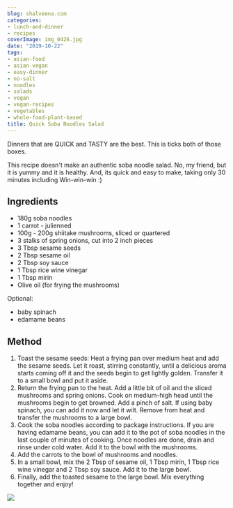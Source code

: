 ```yaml
---
blog: shalveena.com
categories:
- lunch-and-dinner
- recipes
coverImage: img_0426.jpg
date: "2019-10-22"
tags:
- asian-food
- asian-vegan
- easy-dinner
- no-salt
- noodles
- salads
- vegan
- vegan-recipes
- vegetables
- whole-food-plant-based
title: Quick Soba Noodles Salad
---
```


Dinners that are QUICK and TASTY are the best. This is ticks both of those boxes.

This recipe doesn't make an authentic soba noodle salad. No, my friend, but it is yummy and it is healthy. And, its quick and easy to make, taking only 30 minutes including Win-win-win :)

## Ingredients

- 180g soba noodles
- 1 carrot - julienned
- 100g - 200g shiitake mushrooms, sliced or quartered
- 3 stalks of spring onions, cut into 2 inch pieces
- 3 Tbsp sesame seeds
- 2 Tbsp sesame oil
- 2 Tbsp soy sauce
- 1 Tbsp rice wine vinegar
- 1 Tbsp mirin
- Olive oil (for frying the mushrooms)

Optional:

- baby spinach
- edamame beans

## Method

1. Toast the sesame seeds: Heat a frying pan over medium heat and add the sesame seeds. Let it roast, stirring constantly, until a delicious aroma starts coming off it and the seeds begin to get lightly golden. Transfer it to a small bowl and put it aside.
2. Return the frying pan to the heat. Add a little bit of oil and the sliced mushrooms and spring onions. Cook on medium-high head until the mushrooms begin to get browned. Add a pinch of salt. If using baby spinach, you can add it now and let it wilt. Remove from heat and transfer the mushrooms to a large bowl.
3. Cook the soba noodles according to package instructions. If you are having edamame beans, you can add it to the pot of soba noodles in the last couple of minutes of cooking. Once noodles are done, drain and rinse under cold water. Add it to the bowl with the mushrooms.
4. Add the carrots to the bowl of mushrooms and noodles.
5. In a small bowl, mix the 2 Tbsp of sesame oil, 1 Tbsp mirin, 1 Tbsp rice wine vinegar and 2 Tbsp soy sauce. Add it to the large bowl.
6. Finally, add the toasted sesame to the large bowl. Mix everything together and enjoy!

![](https://shalveena.files.wordpress.com/2019/10/img_0425.jpg?w=768)